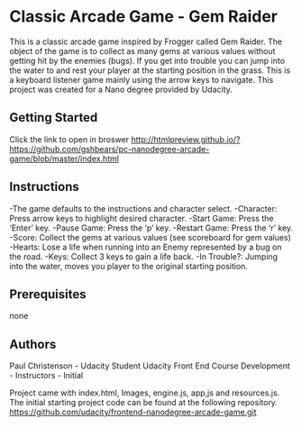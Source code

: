 Classic Arcade Game - Gem Raider
===============================

This is a classic arcade game inspired by Frogger called Gem Raider. The object of the game is to collect as many gems at various values without getting hit by the enemies (bugs). If you get into trouble you can jump into the water to and rest your player at the starting position in the grass. This is a keyboard listener game mainly using the arrow keys to navigate. This project was created for a Nano degree provided by Udacity. 

Getting Started
--------------
Click the link to open in broswer
http://htmlpreview.github.io/?https://github.com/gshbears/pc-nanodegree-arcade-game/blob/master/index.html

Instructions
----
-The game defaults to the instructions and character select.
-Character: Press arrow keys to highlight desired character.
-Start Game: Press the ‘Enter’ key.
-Pause Game: Press the ‘p’ key.
-Restart Game: Press the ‘r’ key.
-Score: Collect the gems at various values (see scoreboard for gem values)
-Hearts: Lose a life when running into an Enemy represented by a bug on the road.
-Keys: Collect 3 keys to gain a life back.
-In Trouble?: Jumping into the water, moves you player to the original starting position.

Prerequisites
--
none

Authors
--
Paul Christenson - Udacity Student
Udacity Front End Course Development - Instructors - Initial 

Project came with index.html, Images, engine.js, app,js and resources.js. The initial starting project code can be found at the following repository.  
https://github.com/udacity/frontend-nanodegree-arcade-game.git
